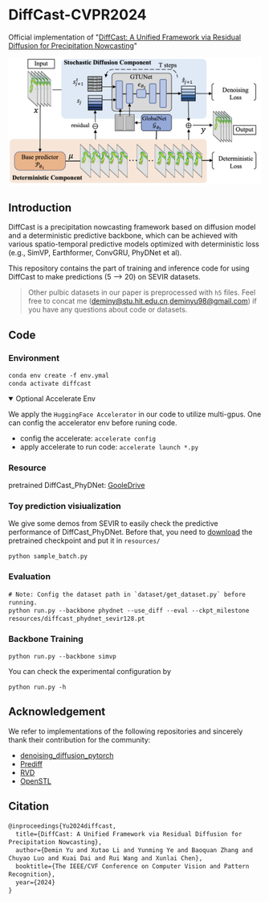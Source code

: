# DiffCast-CVPR2024
Official implementation of "[DiffCast: A Unified Framework via Residual Diffusion for Precipitation Nowcasting](https://arxiv.org/abs/2312.06734)"

![](framework.png)

## Introduction

DiffCast is a precipitation nowcasting framework based on  diffusion model and a deterministic predictive backbone, which can be achieved with various spatio-temporal predictive models optimized with deterministic loss (e.g., SimVP, Earthformer, ConvGRU, PhyDNet et al).

This repository contains the part of training and inference code for using DiffCast to make predictions (5 --> 20) on SEVIR datasets. 

> Other pulbic datasets in our paper is preprocessed with `h5` files. Feel free to concat me (deminy@stu.hit.edu.cn,deminyu98@gmail.com) if you have any questions about code or datasets.

## Code

### Environment

```shell
conda env create -f env.ymal
conda activate diffcast
```
<details open>
<summary>Optional Accelerate Env</summary>

 We apply the `HuggingFace Accelerator` in our code to utilize multi-gpus. 
 One can config the accelerator env before runing code.

-  config the accelerate: `accelerate config`      
- apply accelerate to run code: `accelerate launch *.py`
</details>

### Resource

pretrained DiffCast_PhyDNet: [GooleDrive](https://drive.google.com/file/d/1y8BvYz3U_awm1eAYqXBy6tgbMy8t40Xr/view?usp=sharing)


### Toy prediction visiualization 
We give some demos from SEVIR to easily check the predictive performance of DiffCast_PhyDNet. Before that, you need to [download](https://drive.google.com/file/d/1y8BvYz3U_awm1eAYqXBy6tgbMy8t40Xr/view?usp=sharing) the pretrained checkpoint and put it in `resources/`
```shell
python sample_batch.py
```

### Evaluation
```shell
# Note: Config the dataset path in `dataset/get_dataset.py` before running.
python run.py --backbone phydnet --use_diff --eval --ckpt_milestone resources/diffcast_phydnet_sevir128.pt  
```
### Backbone Training
```shell
python run.py --backbone simvp
```
You can check the experimental configuration by
```shell
python run.py -h
```

## Acknowledgement

We refer to implementations of the following repositories and sincerely thank their contribution for the community:
- [denoising_diffusion_pytorch](https://github.com/lucidrains/denoising-diffusion-pytorch/tree/main/denoising_diffusion_pytorch)
- [Prediff](https://github.com/gaozhihan/PreDiff)
- [RVD](https://github.com/buggyyang/RVD)
- [OpenSTL](https://github.com/chengtan9907/OpenSTL/blob/OpenSTL-Lightning/README.md)

## Citation
```
@inproceedings{Yu2024diffcast,
  title={DiffCast: A Unified Framework via Residual Diffusion for Precipitation Nowcasting},
  author={Demin Yu and Xutao Li and Yunming Ye and Baoquan Zhang and Chuyao Luo and Kuai Dai and Rui Wang and Xunlai Chen},
  booktitle={The IEEE/CVF Conference on Computer Vision and Pattern Recognition},
  year={2024}
}
```
